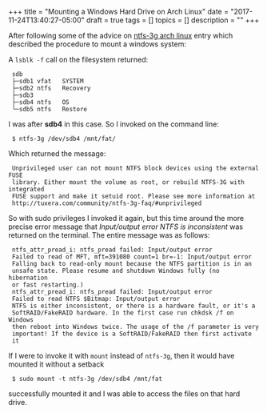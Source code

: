 +++
title = "Mounting a Windows Hard Drive on Arch Linux"
date = "2017-11-24T13:40:27-05:00"
draft = true
tags = []
topics = []
description = ""
+++

<p>After following some of the advice on <a href="https://wiki.archlinux.org/index.php/NTFS-3G">ntfs-3g arch linux</a> entry which described the procedure to mount a windows system:</p>

<p>A <code>lsblk -f</code> call on the filesystem returned:</p>

<pre><code> sdb                                                         
 ├─sdb1 vfat   SYSTEM   
 ├─sdb2 ntfs   Recovery 
 ├─sdb3                 
 ├─sdb4 ntfs   OS       
 └─sdb5 ntfs   Restore  
</code></pre>

<p>I was after <strong>sdb4</strong> in this case. So I invoked on the command line:</p>

<pre><code> $ ntfs-3g /dev/sdb4 /mnt/fat/
</code></pre>

<p>Which returned the message:</p>

<pre><code> Unprivileged user can not mount NTFS block devices using the external FUSE
 library. Either mount the volume as root, or rebuild NTFS-3G with integrated
 FUSE support and make it setuid root. Please see more information at
 http://tuxera.com/community/ntfs-3g-faq/#unprivileged
</code></pre>

<p>So with sudo privileges I invoked it again, but this time around the more precise error message that <em>Input/output error NTFS is inconsistent</em> was returned on the terminal. The entire message was as follows:</p>

<pre><code> ntfs_attr_pread_i: ntfs_pread failed: Input/output error
 Failed to read of MFT, mft=391080 count=1 br=-1: Input/output error
 Falling back to read-only mount because the NTFS partition is in an
 unsafe state. Please resume and shutdown Windows fully (no hibernation
 or fast restarting.)
 ntfs_attr_pread_i: ntfs_pread failed: Input/output error
 Failed to read NTFS $Bitmap: Input/output error
 NTFS is either inconsistent, or there is a hardware fault, or it's a
 SoftRAID/FakeRAID hardware. In the first case run chkdsk /f on Windows
 then reboot into Windows twice. The usage of the /f parameter is very
 important! If the device is a SoftRAID/FakeRAID then first activate
 it
</code></pre>

<p>If I were to invoke it with <code>mount</code> instead of <code>ntfs-3g</code>, then it would have mounted it without a setback</p>

<pre><code> $ sudo mount -t ntfs-3g /dev/sdb4 /mnt/fat
</code></pre>

<p>successfully mounted it and I was able to access the files on that hard drive.</p>
